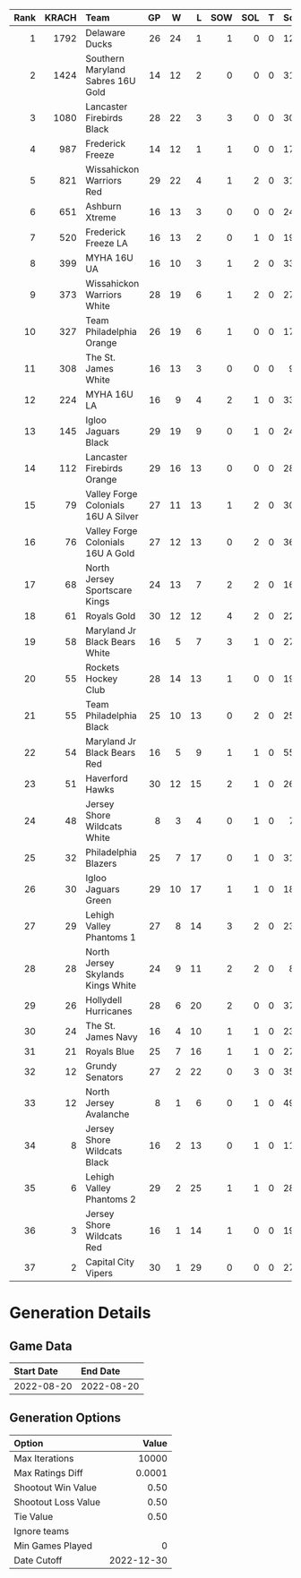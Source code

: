 Rank|KRACH|Team|GP|W|L|SOW|SOL|T|SoS
---:|---:|:---|---:|---:|---:|---:|---:|---:|---:
1|1792|Delaware Ducks|26|24|1|1|0|0|124
2|1424|Southern Maryland Sabres 16U Gold|14|12|2|0|0|0|316
3|1080|Lancaster Firebirds Black|28|22|3|3|0|0|300
4|987|Frederick Freeze|14|12|1|1|0|0|175
5|821|Wissahickon Warriors Red|29|22|4|1|2|0|313
6|651|Ashburn Xtreme|16|13|3|0|0|0|244
7|520|Frederick Freeze LA|16|13|2|0|1|0|190
8|399|MYHA 16U UA|16|10|3|1|2|0|332
9|373|Wissahickon Warriors White|28|19|6|1|2|0|274
10|327|Team Philadelphia Orange|26|19|6|1|0|0|173
11|308|The St. James White|16|13|3|0|0|0|93
12|224|MYHA 16U LA|16|9|4|2|1|0|331
13|145|Igloo Jaguars Black|29|19|9|0|1|0|249
14|112|Lancaster Firebirds Orange|29|16|13|0|0|0|280
15|79|Valley Forge Colonials 16U A Silver|27|11|13|1|2|0|307
16|76|Valley Forge Colonials 16U A Gold|27|12|13|0|2|0|363
17|68|North Jersey Sportscare Kings|24|13|7|2|2|0|162
18|61|Royals Gold|30|12|12|4|2|0|226
19|58|Maryland Jr Black Bears White|16|5|7|3|1|0|275
20|55|Rockets Hockey Club|28|14|13|1|0|0|193
21|55|Team Philadelphia Black|25|10|13|0|2|0|254
22|54|Maryland Jr Black Bears Red|16|5|9|1|1|0|554
23|51|Haverford Hawks|30|12|15|2|1|0|264
24|48|Jersey Shore Wildcats White|8|3|4|0|1|0|73
25|32|Philadelphia Blazers|25|7|17|0|1|0|319
26|30|Igloo Jaguars Green|29|10|17|1|1|0|187
27|29|Lehigh Valley Phantoms 1|27|8|14|3|2|0|231
28|28|North Jersey Skylands Kings White|24|9|11|2|2|0|86
29|26|Hollydell Hurricanes|28|6|20|2|0|0|371
30|24|The St. James Navy|16|4|10|1|1|0|236
31|21|Royals Blue|25|7|16|1|1|0|279
32|12|Grundy Senators|27|2|22|0|3|0|354
33|12|North Jersey Avalanche|8|1|6|0|1|0|494
34|8|Jersey Shore Wildcats Black|16|2|13|0|1|0|117
35|6|Lehigh Valley Phantoms 2|29|2|25|1|1|0|283
36|3|Jersey Shore Wildcats Red|16|1|14|1|0|0|193
37|2|Capital City Vipers|30|1|29|0|0|0|279
# Generation Details
## Game Data
| Start Date | End Date |
| :--- | :--- |
| 2022-08-20 | 2022-08-20 |

## Generation Options
| Option | Value |
| :----- | ----: |
| Max Iterations | 10000 |
| Max Ratings Diff | 0.0001 |
| Shootout Win Value | 0.50 |
| Shootout Loss Value | 0.50 |
| Tie Value | 0.50 |
| Ignore teams |  |
| Min Games Played | 0 |
| Date Cutoff | 2022-12-30 |

